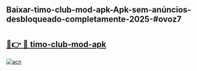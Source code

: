 ## Baixar-timo-club-mod-apk-Apk-sem-anúncios-desbloqueado-completamente-2025-#ovoz7

# <h2><a href="https://ainizakaria.my?title=timo-club-mod-apk&ref=20M">🔗👉 🔴 timo-club-mod-apk</a></h2>

[![acn](https://github.com/user-attachments/assets/0f9c940e-d8b0-45ae-aac7-cd30a18b3e1c)](https://ainizakaria.my?title=timo-club-mod-apk&ref=20M)


